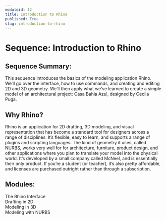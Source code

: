 ```yaml
---
moduleid: 12
title: Introduction to Rhino
published: True
slug: introduction-to-rhino
---
```

# Sequence: Introduction to Rhino
## Sequence Summary:
This sequence introduces the basics of the modeling application Rhino. We’ll go over the interface, how to use commands, and creating and editing 2D and 3D geometry. We’ll then apply what we’ve learned to create a simple model of an architectural project: Casa Bahia Azul, designed by Cecila Puga.
## Why Rhino?
Rhino is an application for 2D drafting, 3D modeling, and visual representation that has become a standard tool for designers across a range of disciplines. It’s flexible, easy to learn, and supports a range of plugins and scripting languages. The kind of geometry it uses, called NURBS, works very well for for architecture, furniture, product design, and other applications where you plan to translate your model into the physical world. It’s developed by a small company called McNeel, and is essentially their only product. If you’re a student (or teacher), it’s also pretty affordable, and licenses are purchased outright rather than through a subscription.
## Modules:
The Rhino Interface <BR>
Drafting in 2D <BR>
Modeling in 3D <BR>
Modeling with NURBS
